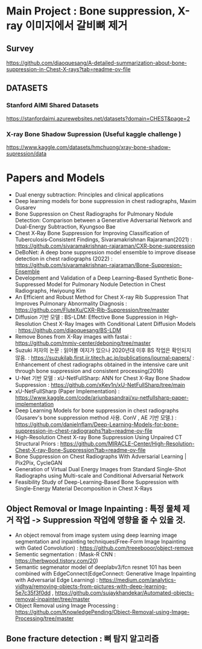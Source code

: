 # Main Project : Bone suppression, X-ray 이미지에서 갈비뼈 제거
## Survey
https://github.com/diaoquesang/A-detailed-summarization-about-bone-suppression-in-Chest-X-rays?tab=readme-ov-file 

## DATASETS
### Stanford AIMI Shared Datasets
https://stanfordaimi.azurewebsites.net/datasets?domain=CHEST&page=2

### X-ray Bone Shadow Supression (Useful kaggle challenge )
https://www.kaggle.com/datasets/hmchuong/xray-bone-shadow-supression/data

# Papers and Models
- Dual energy subtraction: Principles and clinical applications
- Deep learning models for bone suppression in chest radiographs, Maxim Gusarev
- Bone Suppression on Chest Radiographs for Pulmonary Nodule Detection: Comparison between a Generative Adversarial Network and Dual-Energy Subtraction, Kyungsoo Bae
- Chest X‐Ray Bone Suppression for Improving Classification of Tuberculosis‐Consistent Findings, Sivaramakrishnan Rajaraman(2021) : https://github.com/sivaramakrishnan-rajaraman/CXR-bone-suppression
- DeBoNet: A deep bone suppression model ensemble to improve disease detection in chest radiographs (2022) : https://github.com/sivaramakrishnan-rajaraman/Bone-Suppresion-Ensemble
- Development and Validation of a Deep Learning–Based Synthetic Bone-Suppressed Model for Pulmonary Nodule Detection in Chest Radiographs, Hwiyoung Kim
- An Efficient and Robust Method for Chest X-ray Rib Suppression That Improves Pulmonary Abnormality Diagnosis : https://github.com/FluteXu/CXR-Rib-Suppression/tree/master
- Diffusion 기반 모델 : BS-LDM: Effective Bone Suppression in High-Resolution Chest X-Ray Images with Conditional Latent Diffusion Models : https://github.com/diaoquesang/BS-LDM
- Remove Bones from X-Ray images with fastai : https://github.com/mmiv-center/deboning/tree/master
- Suzuki 저자의 논문 : 읽어볼 여지가 있으나 2020년대 이후 BS 작업은 확인되지 않음. : https://suzukilab.first.iir.titech.ac.jp/publications/journal-papers/ : Enhancement of chest radiographs obtained in the intensive care unit through bone suppression and consistent processing(2016)
- U-Net 기반 모델 : xU-NetFullSharp: ANN for Chest X-Ray Bone Shadow Suppression : https://github.com/xKev1n/xU-NetFullSharp/tree/main
- xU-NetFullSharp (Paper Implementation) : https://www.kaggle.com/code/arjunbasandrai/xu-netfullsharp-paper-implementation
- Deep Learning Models for bone suppression in chest radiographs (Gusarev's bone suppression method 사용. ConV , AE 기반 모델.) : https://github.com/danielnflam/Deep-Learning-Models-for-bone-suppression-in-chest-radiographs?tab=readme-ov-file
- High-Resolution Chest X-ray Bone Suppression Using Unpaired CT Structural Priors : https://github.com/MIRACLE-Center/High-Resolution-Chest-X-ray-Bone-Suppression?tab=readme-ov-file
- Bone Suppression on Chest Radiographs With Adversarial Learning | Pix2Pix, CycleGAN
- Generation of Virtual Dual Energy Images from Standard Single-Shot Radiographs using Multi-scale and Conditional Adversarial Network
- Feasibility Study of Deep-Learning-Based Bone Suppression with Single-Energy Material Decomposition in Chest X-Rays

## Object Removal or Image Inpainting : 특정 물체 제거 작업 -> Suppression 작업에 영향을 줄 수 있을 것.
- An object removal from image system using deep learning image segmentation and inpainting techniques(Free-Form Image Inpainting with Gated Convolution) : https://github.com/treeebooor/object-remove
- Sementic segmentation : (Mask-R CNN : https://herbwood.tistory.com/20)  
- Semantic segmenator model of deeplabv3/fcn resnet 101 has been combined with EdgeConnect(EdgeConnect: Generative Image Inpainting with Adversarial Edge Learning) : https://medium.com/analytics-vidhya/removing-objects-from-pictures-with-deep-learning-5e7c35f3f0dd , https://github.com/sujaykhandekar/Automated-objects-removal-inpainter/tree/master
- Object Removal using Image Processing : https://github.com/KnowledgePending/Object-Removal-using-Image-Processing/tree/master  

## Bone fracture detection : 뼈 탐지 알고리즘


